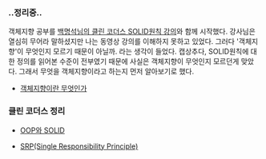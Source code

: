 ### ..정리중..

객체지향 공부를 [백명석님의 클린 코더스 SOLID원칙 강의](https://www.youtube.com/user/codetemplate/videos)와 함께 시작했다. 강사님은 열심히 무어라 말하셨지만 나는 동영상 강의를 이해하지 못하고 있었다. 그러다 '객체지향'이 무엇인지 모르기 때문이 아닐까. 라는 생각이 들었다. 캡상추다, SOLID원칙에 대한 정의를 읽어본 수준이 전부였기 때문에 사실은 객체지향이 무엇인지 모르던게 맞았다. 그래서 무엇을 객체지향이라고 하는지 먼저 알아보기로 했다.
* [객체지향이란 무엇인가](https://www.notion.so/f3fd56683ad145e1bcff86f61f91af02)  


### 클린 코더스 정리

* [OOP와 SOLID](https://www.notion.so/OOP-SOLID-d0c55a46a38b4ea58c0396fbf1aae946)

* [SRP(Single Responsibility Principle)](https://www.notion.so/SRP-Single-Responsibility-Principle-21a0541760cd44459caaec1b8e6b5077)

